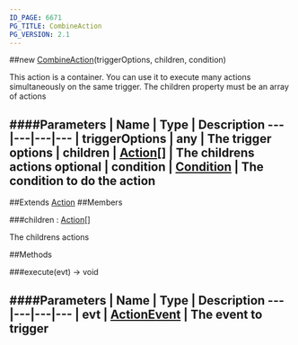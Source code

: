 ```yaml
---
ID_PAGE: 6671
PG_TITLE: CombineAction
PG_VERSION: 2.1
---
```

##new [CombineAction](page.php?p=6671)(triggerOptions, children, condition)



This action is a container. You can use it to execute many actions simultaneously on the same trigger. The children property must be an array of actions




####Parameters
 | Name | Type | Description
---|---|---|---
 | triggerOptions | any | The trigger options
 | children | [Action](page.php?p=6663)[] | The childrens actions
optional | condition | [Condition](page.php?p=6679) | The condition to do the action
---

##Extends [Action](page.php?p=6663)
##Members

###children : [Action](page.php?p=6663)[]




The childrens actions











##Methods

###execute(evt) &rarr; void

####Parameters
 | Name | Type | Description
---|---|---|---
 | evt | [ActionEvent](page.php?p=6677) | The event to trigger
---
